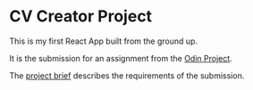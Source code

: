 # CV Creator Project

This is my first React App built from the ground up.

It is the submission for an assignment from the [Odin Project](https://theodinproject.com).

The [project brief](https://www.theodinproject.com/lessons/node-path-react-new-cv-application) describes the requirements of the submission.

